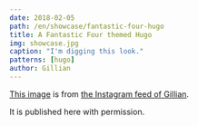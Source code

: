 ```yaml
---
date: 2018-02-05
path: /en/showcase/fantastic-four-hugo
title: A Fantastic Four themed Hugo
img: showcase.jpg
caption: "I'm digging this look."
patterns: [hugo]
author: Gillian
---
```


[This image](https://www.instagram.com/p/Beyg_MMhMH0PsSBwQkKVqMT7pObcJ0Ffb7jAAw0/?taken-by=gilliancrafts)
is from [the Instagram feed of Gillian](https://www.instagram.com/gilliancrafts/).

It is published here with permission.
